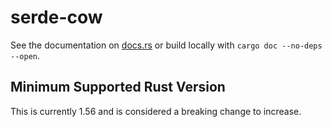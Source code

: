# serde-cow

See the documentation on [docs.rs](https://docs.rs/serde-cow) or build locally with `cargo doc --no-deps --open`.

## Minimum Supported Rust Version

This is currently 1.56 and is considered a breaking change to increase.
